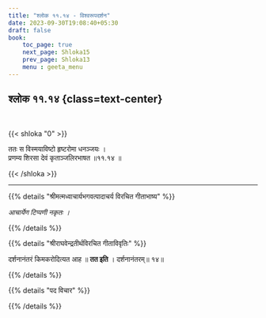 ```yaml
---
title: "श्लोक ११.१४ - विश्वरूपदर्शन"
date: 2023-09-30T19:08:40+05:30
draft: false
book:
    toc_page: true
    next_page: Shloka15
    prev_page: Shloka13
    menu : geeta_menu
---
```




## श्लोक ११.१४ {class=text-center}

<br/>

{{< shloka  "0"  >}}

ततः स विस्मयाविष्टो हृष्टरोमा धनञ्जयः ।    
प्रणम्य शिरसा देवं कृताञ्जलिरभाषत ॥११.१४ ॥

{{< /shloka >}}

---


{{% details "श्रीमत्मध्वाचार्यभगवत्पादाचर्य विरचित  गीताभाष्य" %}}

*आचार्येण टिप्पणी नकृतः ।*

{{% /details %}}



{{% details "श्रीराघवेन्द्रतीर्थविरचित गीताविवृतिः" %}}

दर्शनानंतरं किमकरोदित्यत आह ॥ **तत इति** । 
दर्शनानंतरम्‌॥ १४॥

{{% /details %}}



{{% details "पद विचार" %}}


{{% /details %}}
